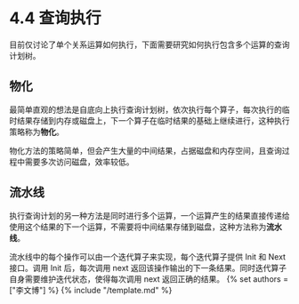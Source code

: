 # 4.4 查询执行

目前仅讨论了单个关系运算如何执行，下面需要研究如何执行包含多个运算的查询计划树。

## 物化

最简单直观的想法是自底向上执行查询计划树，依次执行每个算子，每次执行的临时结果存储到内存或磁盘上，下一个算子在临时结果的基础上继续进行，这种执行策略称为**物化**。

物化方法的策略简单，但会产生大量的中间结果，占据磁盘和内存空间，且查询过程中需要多次访问磁盘，效率较低。

## 流水线

执行查询计划的另一种方法是同时进行多个运算，一个运算产生的结果直接传递给使用这个结果的下一个运算，不需要将中间结果存储到磁盘，这种方法称为**流水线**。

流水线中的每个操作可以由一个迭代算子来实现，每个迭代算子提供 Init 和 Next 接口。调用 Init 后，每次调用 next 返回该操作输出的下一条结果。同时迭代算子自身需要维护迭代状态，使得每次调用 next 返回正确的结果。
{% set authors = ["李文博"] %}
{% include "/template.md" %}
